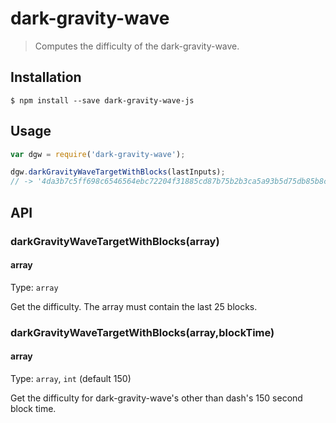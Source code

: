 # dark-gravity-wave

> Computes the difficulty of the dark-gravity-wave.

## Installation

```
$ npm install --save dark-gravity-wave-js
```

## Usage

```js
var dgw = require('dark-gravity-wave');

dgw.darkGravityWaveTargetWithBlocks(lastInputs);
// -> '4da3b7c5ff698c6546564ebc72204f31885cd87b75b2b3ca5a93b5d75db85b8c'

```

## API

### darkGravityWaveTargetWithBlocks(array)

#### array

Type: `array`

Get the difficulty.  The array must contain the last 25 blocks.

### darkGravityWaveTargetWithBlocks(array,blockTime)

#### array

Type: `array`, `int` (default 150)

Get the difficulty for dark-gravity-wave's other than dash's 150 second block time.